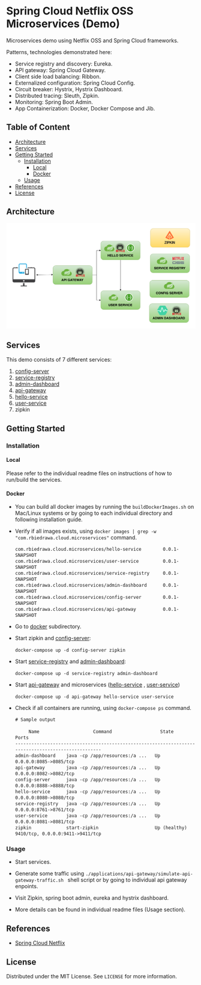 # Spring Cloud Netflix OSS Microservices (Demo)

Microservices demo using Netflix OSS and Spring Cloud frameworks. 

Patterns, technologies demonstrated here: 

* Service registry and discovery: Eureka.
* API gateway: Spring Cloud Gateway.
* Client side load balancing: Ribbon.
* Externalized configuration: Spring Cloud Config.
* Circuit breaker: Hystrix, Hystrix Dashboard.
* Distributed tracing: Sleuth, Zipkin.
* Monitoring: Spring Boot Admin.
* App Containerization: Docker, Docker Compose and Jib.

## Table of Content

- [Architecture](#architecture)
- [Services](#services)
- [Getting Started](#getting-started)
  * [Installation](#installation)
    + [Local](#local)
    + [Docker](#docker)
  * [Usage](#usage)
- [References](#references)
- [License](#license)

## Architecture

![architecture-diagram](./_docs/img/architecture.png)


## Services

This demo consists of 7 different services:

1. [config-server](./applications/config-server)
2. [service-registry](./applications/service-registry)
3. [admin-dashboard](./applications/admin-dashboard)
4. [api-gateway](./applications/api-gateway)
5. [hello-service](./applications/services/hello-service)
6. [user-service](./applications/services/user-service)
7. zipkin

## Getting Started

### Installation

#### Local

Please refer to the individual readme files on instructions of how to run/build the services.

#### Docker

* You can build all docker images by running the `buildDockerImages.sh` on Mac/Linux systems or by going to each
  individual directory and following installation guide.

* Verify if all images exists, using `docker images | grep -w "com.rbiedrawa.cloud.microservices"` command.

     ```
    com.rbiedrawa.cloud.microservices/hello-service        0.0.1-SNAPSHOT
    com.rbiedrawa.cloud.microservices/user-service         0.0.1-SNAPSHOT 
    com.rbiedrawa.cloud.microservices/service-registry     0.0.1-SNAPSHOT 
    com.rbiedrawa.cloud.microservices/admin-dashboard      0.0.1-SNAPSHOT 
    com.rbiedrawa.cloud.microservices/config-server        0.0.1-SNAPSHOT 
    com.rbiedrawa.cloud.microservices/api-gateway          0.0.1-SNAPSHOT 
    ```
* Go to [docker](deployment/docker) subdirectory.

* Start zipkin and [config-server](./applications/config-server):

  `docker-compose up -d config-server zipkin`

* Start [service-registry](./applications/service-registry) and [admin-dashboard](./applications/admin-dashboard):

  `docker-compose up -d service-registry admin-dashboard`

* Start [api-gateway](./applications/api-gateway) and
  microservices ([hello-service](./applications/services/hello-service)
  , [user-service](./applications/services/user-service))

  `docker-compose up -d api-gateway hello-service user-service`

* Check if all containers are running, using `docker-compose ps` command.

   ```shell
   # Sample output
  
        Name                    Command                  State                    Ports              
  ---------------------------------------------------------------------------------------------------
  admin-dashboard    java -cp /app/resources:/a ...   Up             0.0.0.0:8085->8085/tcp          
  api-gateway        java -cp /app/resources:/a ...   Up             0.0.0.0:8082->8082/tcp          
  config-server      java -cp /app/resources:/a ...   Up             0.0.0.0:8888->8888/tcp          
  hello-service      java -cp /app/resources:/a ...   Up             0.0.0.0:8080->8080/tcp          
  service-registry   java -cp /app/resources:/a ...   Up             0.0.0.0:8761->8761/tcp          
  user-service       java -cp /app/resources:/a ...   Up             0.0.0.0:8081->8081/tcp          
  zipkin             start-zipkin                     Up (healthy)   9410/tcp, 0.0.0.0:9411->9411/tcp
   ```

### Usage

* Start services.

* Generate some traffic using `./applications/api-gateway/simulate-api-gateway-traffic.sh ` shell script or by going to individual api gateway enpoints.

* Visit Zipkin, spring boot admin, eureka and hystrix dashboard.

* More details can be found in individual readme files (Usage section).

## References

* [Spring Cloud Netflix](https://spring.io/projects/spring-cloud-netflix)

## License

Distributed under the MIT License. See `LICENSE` for more information.

